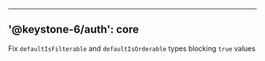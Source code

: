 ----
'@keystone-6/auth': core
----

Fix `defaultIsFilterable` and `defaultIsOrderable` types blocking `true` values
